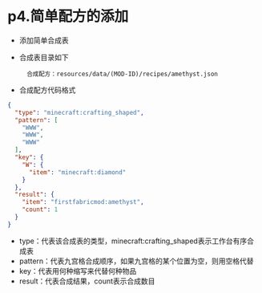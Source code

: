 # p4.简单配方的添加
- 添加简单合成表
- 合成表目录如下


        合成配方：resources/data/(MOD-ID)/recipes/amethyst.json


- 合成配方代码格式
```json
{
  "type": "minecraft:crafting_shaped",
  "pattern": [
    "WWW",
    "WWW",
    "WWW"
  ],
  "key": {
    "W": {
      "item": "minecraft:diamond"
    }
  },
  "result": {
    "item": "firstfabricmod:amethyst",
    "count": 1
  }
}
```
- type：代表该合成表的类型，minecraft:crafting_shaped表示工作台有序合成表
- pattern：代表九宫格合成顺序，如果九宫格的某个位置为空，则用空格代替
- key：代表用何种缩写来代替何种物品
- result：代表合成结果，count表示合成数目
